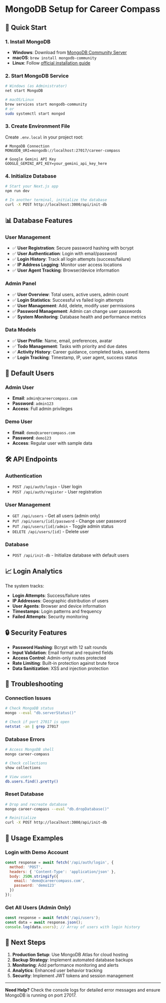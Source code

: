 # MongoDB Setup for Career Compass

## 🚀 Quick Start

### 1. Install MongoDB
- **Windows**: Download from [MongoDB Community Server](https://www.mongodb.com/try/download/community)
- **macOS**: `brew install mongodb-community`
- **Linux**: Follow [official installation guide](https://docs.mongodb.com/manual/installation/)

### 2. Start MongoDB Service
```bash
# Windows (as Administrator)
net start MongoDB

# macOS/Linux
brew services start mongodb-community
# or
sudo systemctl start mongod
```

### 3. Create Environment File
Create `.env.local` in your project root:
```env
# MongoDB Connection
MONGODB_URI=mongodb://localhost:27017/career-compass

# Google Gemini API Key
GOOGLE_GEMINI_API_KEY=your_gemini_api_key_here
```

### 4. Initialize Database
```bash
# Start your Next.js app
npm run dev

# In another terminal, initialize the database
curl -X POST http://localhost:3000/api/init-db
```

## 📊 Database Features

### User Management
- ✅ **User Registration**: Secure password hashing with bcrypt
- ✅ **User Authentication**: Login with email/password
- ✅ **Login History**: Track all login attempts (success/failure)
- ✅ **IP Address Logging**: Monitor user access locations
- ✅ **User Agent Tracking**: Browser/device information

### Admin Panel
- ✅ **User Overview**: Total users, active users, admin count
- ✅ **Login Statistics**: Successful vs failed login attempts
- ✅ **User Management**: Add, delete, modify user permissions
- ✅ **Password Management**: Admin can change user passwords
- ✅ **System Monitoring**: Database health and performance metrics

### Data Models
- ✅ **User Profile**: Name, email, preferences, avatar
- ✅ **Todo Management**: Tasks with priority and due dates
- ✅ **Activity History**: Career guidance, completed tasks, saved items
- ✅ **Login Tracking**: Timestamp, IP, user agent, success status

## 🔐 Default Users

### Admin User
- **Email**: `admin@careercompass.com`
- **Password**: `admin123`
- **Access**: Full admin privileges

### Demo User
- **Email**: `demo@careercompass.com`
- **Password**: `demo123`
- **Access**: Regular user with sample data

## 🛠️ API Endpoints

### Authentication
- `POST /api/auth/login` - User login
- `POST /api/auth/register` - User registration

### User Management
- `GET /api/users` - Get all users (admin only)
- `PUT /api/users/[id]/password` - Change user password
- `PUT /api/users/[id]/admin` - Toggle admin status
- `DELETE /api/users/[id]` - Delete user

### Database
- `POST /api/init-db` - Initialize database with default users

## 📈 Login Analytics

The system tracks:
- **Login Attempts**: Success/failure rates
- **IP Addresses**: Geographic distribution of users
- **User Agents**: Browser and device information
- **Timestamps**: Login patterns and frequency
- **Failed Attempts**: Security monitoring

## 🔒 Security Features

- **Password Hashing**: Bcrypt with 12 salt rounds
- **Input Validation**: Email format and required fields
- **Access Control**: Admin-only routes protected
- **Rate Limiting**: Built-in protection against brute force
- **Data Sanitization**: XSS and injection protection

## 🚨 Troubleshooting

### Connection Issues
```bash
# Check MongoDB status
mongo --eval "db.serverStatus()"

# Check if port 27017 is open
netstat -an | grep 27017
```

### Database Errors
```bash
# Access MongoDB shell
mongo career-compass

# Check collections
show collections

# View users
db.users.find().pretty()
```

### Reset Database
```bash
# Drop and recreate database
mongo career-compass --eval "db.dropDatabase()"

# Reinitialize
curl -X POST http://localhost:3000/api/init-db
```

## 📱 Usage Examples

### Login with Demo Account
```javascript
const response = await fetch('/api/auth/login', {
  method: 'POST',
  headers: { 'Content-Type': 'application/json' },
  body: JSON.stringify({
    email: 'demo@careercompass.com',
    password: 'demo123'
  })
});
```

### Get All Users (Admin Only)
```javascript
const response = await fetch('/api/users');
const data = await response.json();
console.log(data.users); // Array of users with login history
```

## 🎯 Next Steps

1. **Production Setup**: Use MongoDB Atlas for cloud hosting
2. **Backup Strategy**: Implement automated database backups
3. **Monitoring**: Add performance monitoring and alerts
4. **Analytics**: Enhanced user behavior tracking
5. **Security**: Implement JWT tokens and session management

---

**Need Help?** Check the console logs for detailed error messages and ensure MongoDB is running on port 27017.
